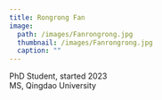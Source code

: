 ```yaml
---
title: Rongrong Fan
image: 
  path: /images/Fanrongrong.jpg
  thumbnail: /images/Fanrongrong.jpg
  caption: ""
---
```

PhD Student, started 2023  
MS, Qingdao University  
